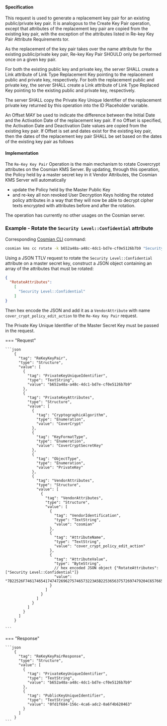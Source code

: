 #### Specification

This request is used to generate a replacement key pair for an existing public/private key pair. It is analogous to the
Create Key Pair operation, except that attributes of the replacement key pair are copied from the existing key pair,
with the exception of the attributes listed in Re-key Key Pair Attribute Requirements tor.

As the replacement of the key pair takes over the name attribute for the existing public/private key pair, Re-key Key
Pair SHOULD only be performed once on a given key pair.

For both the existing public key and private key, the server SHALL create a Link attribute of Link Type Replacement Key
pointing to the replacement public and private key, respectively. For both the replacement public and private key, the
server SHALL create a Link attribute of Link Type Replaced Key pointing to the existing public and private key,
respectively.

The server SHALL copy the Private Key Unique Identifier of the replacement private key returned by this operation into
the ID Placeholder variable.

An Offset MAY be used to indicate the difference between the Initial Date and the Activation Date of the replacement key
pair. If no Offset is specified, the Activation Date and Deactivation Date values are copied from the existing key pair.
If Offset is set and dates exist for the existing key pair, then the dates of the replacement key pair SHALL be set
based on the dates of the existing key pair as follows

#### Implementation

The `Re-Key Key Pair` Operation is the main mechanism to rotate Covercrypt attributes on the Cosmian KMS Server. By
updating, through this operation, the Policy held by a master secret key in it Vendor Attributes, the Cosmian KMS Server
will automatically

- update the Policy held by the Master Public Key
- and re-key all non revoked User Decryption Keys holding the rotated policy attributes in a way that they will now be
  able to decrypt cipher texts encrypted with attributes before and after the rotation.

The operation has currently no other usages on the Cosmian server.

### Example - Rotate the `Security Level::Confidential` attribute

Corresponding [Cosmian CLI](../../cosmian_cli/index.md) command:

```bash
cosmian kms cc rotate -k b652a48a-a48c-4dc1-bd7e-cf0e5126b7b9 "Security Level::Confidential"
```

Using a JSON TTLV request to rotate the `Security Level::Confidential` attribute on a master secret key, construct a JSON object containing
an array of the attributes that must be rotated:

```json
{
  "RotateAttributes":
    [
      "Security Level::Confidential"
    ]
}
```

Then hex encode the JSON and add it as a `VendorAttribute` with name `cover_crypt_policy_edit_action` to the `Re-Key
Key Pair` request.

The Private Key Unique Identifier of the Master Secret Key must be passed in the request.

=== "Request"

    ```json
        {
          "tag": "ReKeyKeyPair",
          "type": "Structure",
          "value": [
            {
              "tag": "PrivateKeyUniqueIdentifier",
              "type": "TextString",
              "value": "b652a48a-a48c-4dc1-bd7e-cf0e5126b7b9"
            },
            {
              "tag": "PrivateKeyAttributes",
              "type": "Structure",
              "value": [
                {
                  "tag": "CryptographicAlgorithm",
                  "type": "Enumeration",
                  "value": "CoverCrypt"
                },
                {
                  "tag": "KeyFormatType",
                  "type": "Enumeration",
                  "value": "CoverCryptSecretKey"
                },
                {
                  "tag": "ObjectType",
                  "type": "Enumeration",
                  "value": "PrivateKey"
                },
                {
                  "tag": "VendorAttributes",
                  "type": "Structure",
                  "value": [
                    {
                      "tag": "VendorAttributes",
                      "type": "Structure",
                      "value": [
                        {
                          "tag": "VendorIdentification",
                          "type": "TextString",
                          "value": "cosmian"
                        },
                        {
                          "tag": "AttributeName",
                          "type": "TextString",
                          "value": "cover_crypt_policy_edit_action"
                        },
                        {
                          "tag": "AttributeValue",
                          "type": "ByteString",
                          // hex encoded JSON object {"RotateAttributes":["Security Level::Confidential"]}
                          "value": "7B22526F7461746541747472696275746573223A5B225365637572697479204C6576656C3A3A436F6E666964656E7469616C225D7D"
                        }
                      ]
                    }
                  ]
                }
              ]
            }
          ]
        }

    ```

=== "Response"

    ```json
        {
          "tag": "ReKeyKeyPairResponse",
          "type": "Structure",
          "value": [
            {
              "tag": "PrivateKeyUniqueIdentifier",
              "type": "TextString",
              "value": "b652a48a-a48c-4dc1-bd7e-cf0e5126b7b9"
            },
            {
              "tag": "PublicKeyUniqueIdentifier",
              "type": "TextString",
              "value": "0fd1f684-156c-4ca6-adc2-0a6f4b620463"
            }
          ]
        }
    ```
